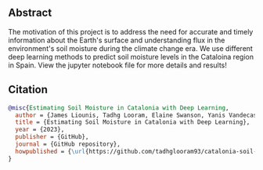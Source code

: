 ## Abstract

The motivation of this project is to address the need for accurate and timely information about the Earth's surface and understanding flux in the environment's soil moisture during the climate change era. We use different deep learning methods to predict soil moisture levels in the Cataloina region in Spain. View the jupyter notebook file for more details and results!

## Citation

```bibtex
@misc{Estimating Soil Moisture in Catalonia with Deep Learning,
  author = {James Liounis, Tadhg Looram, Elaine Swanson, Yanis Vandecasteele, and Chongkyung Kim},
  title = {Estimating Soil Moisture in Catalonia with Deep Learning},
  year = {2023},
  publisher = {GitHub},
  journal = {GitHub repository},
  howpublished = {\url{https://github.com/tadhglooram93/catalonia-soil-moisture/blob/main/catalonia.ipynb}}
}
```
